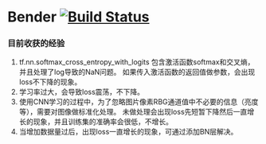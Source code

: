 # Bender [![Build Status](https://travis-ci.org/luozan/Bender.svg?branch=master)](https://travis-ci.org/luozan/Bender)

### 目前收获的经验
                
1. tf.nn.softmax_cross_entropy_with_logits 包含激活函数softmax和交叉熵，并且处理了log导致的NaN问题。
如果传入激活函数的返回值做参数，会出现loss不下降的现象。
2. 学习率过大，会导致loss震荡，不下降。
3. 使用CNN学习的过程中，为了忽略图片像素RBG通道值中不必要的信息（亮度等），需要对图像做标准化处理。
未做处理会出现loss先短暂下降然后一直增长的现象，并且训练集的准确率会很低，不增长。
4. 当增加数据量过后，出现loss一直增长的现象，可通过添加BN层解决。

